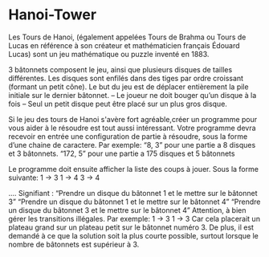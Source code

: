 ﻿# Hanoi-Tower

Les Tours de Hanoi, (également appelées Tours de Brahma ou Tours de Lucas en
référence à son créateur et mathématicien français Édouard Lucas) sont un jeu
mathématique ou puzzle inventé en 1883.

3 bâtonnets composent le jeu, ainsi que plusieurs disques de tailles différentes. Les
disques sont enfilés dans des tiges par ordre croissant (formant un petit cône).
Le but du jeu est de déplacer entièrement la pile initiale sur le dernier bâtonnet.
– Le joueur ne doit bouger qu’un disque à la fois
– Seul un petit disque peut être placé sur un plus gros disque.

Si le jeu des tours de Hanoi s'avère fort agréable,créer un programme pour vous aider à le
résoudre est tout aussi intéressant.
Votre programme devra recevoir en entrée une configuration de partie à résoudre, sous la
forme d’une chaine de caractere. Par exemple:
“8, 3” pour une partie a 8 disques et 3 bâtonnets.
“172, 5” pour une partie a 175 disques et 5 bâtonnets


Le programme doit ensuite afficher la liste des coups à jouer. Sous la forme suivante:
1 -> 3
1 -> 4
3 -> 4

....
Signifiant :
“Prendre un disque du bâtonnet 1 et le mettre sur le bâtonnet 3”
“Prendre un disque du bâtonnet 1 et le mettre sur le bâtonnet 4”
“Prendre un disque du bâtonnet 3 et le mettre sur le bâtonnet 4”
Attention, à bien gérer les transitions illégales. Par exemple:
1 -> 3
1 -> 3
Car cela placerait un plateau grand sur un plateau petit sur le bâtonnet numéro 3.
De plus, il est demandé à ce que la solution soit la plus courte possible, surtout lorsque le
nombre de bâtonnets est supérieur à 3.
